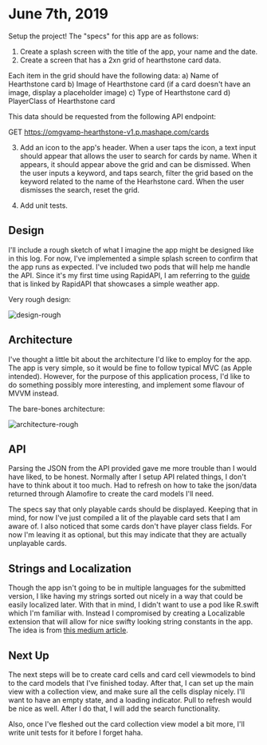 # June 7th, 2019

Setup the project! The "specs" for this app are as follows:

1. Create a splash screen with the title of the app, your name and the date.
2. Create a screen that has a 2xn grid of hearthstone card data.

Each item in the grid should have the following data:
a) Name of Hearthstone card
b) Image of Hearthstone card (if a card doesn't have an image, display a placeholder image)
c) Type of Hearthstone card
d) PlayerClass of Hearthstone card

This data should be requested from the following API endpoint:

GET https://omgvamp-hearthstone-v1.p.mashape.com/cards

3. Add an icon to the app's header. When a user taps the icon, a text input should appear that allows the user to search for cards by name. When it appears, it should appear above the grid and can be dismissed. When the user inputs a keyword, and taps search, filter the grid based on the keyword related to the name of the Hearhstone card. When the user dismisses the search, reset the grid.

4. Add unit tests.


## Design


I'll include a rough sketch of what I imagine the app might be designed like in this log. For now, I've implemented a simple splash screen to confirm that the app runs as expected. I've included two pods that will help me handle the API. Since it's my first time using RapidAPI, I am referring to the [guide](https://medium.com/@enricopiovesan/using-rapidapi-and-swift-c44473f874ca) that is linked by RapidAPI that showcases a simple weather app.


Very rough design:

![design-rough](https://drive.google.com/uc?export=view&id=1BMWAb7V-eIuEM7PIc7PRJj6HVUUpM1Tt)


## Architecture

I've thought a little bit about the architecture I'd like to employ for the app. The app is very simple, so it would be fine to follow typical MVC (as Apple intended). However, for the purpose of this application process, I'd like to do something possibly more interesting, and implement some flavour of MVVM instead.

The bare-bones architecture:

![architecture-rough](https://drive.google.com/uc?export=view&id=1WtgS2B56-ki-Li_5AaschqwGTpTNIqxC)


## API

Parsing the JSON from the API provided gave me more trouble than I would have liked, to be honest. Normally after I setup API related things, I don't have to think about it too much. Had to refresh on how to take the json/data returned through Alamofire to create the card models I'll need. 

The specs say that only playable cards should be displayed. Keeping that in mind, for now I've just compiled a lit of the playable card sets that I am aware of. I also noticed that some cards don't have player class fields. For now I'm leaving it as optional, but this may indicate that they are actually unplayable cards.


## Strings and Localization

Though the app isn't going to be in multiple languages for the submitted version, I like having my strings sorted out nicely in a way that could be easily localized later. With that in mind, I didn't want to use a pod like R.swift which I'm familiar with. Instead I compromised by creating a Localizable extension that will allow for nice swifty looking string constants in the app. The idea is from [this medium article](https://medium.com/@marcosantadev/app-localization-tips-with-swift-4e9b2d9672c9).


## Next Up

The next steps will be to create card cells and card cell viewmodels to bind to the card models that I've finished today. After that, I can set up the main view with a collection view, and make sure all the cells display nicely. I'll want to have an empty state, and a loading indicator. Pull to refresh would be nice as well. After I do that, I will add the search functionality.

Also, once I've fleshed out the card collection view model a bit more, I'll write unit tests for it before I forget haha.
